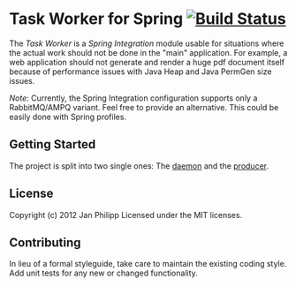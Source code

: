 # Task Worker for Spring [![Build Status](https://secure.travis-ci.org/knalli/task-worker.png?branch=master)](http://travis-ci.org/knalli/task-worker)

The *Task Worker* is a _Spring Integration_ module usable for situations where the actual work should not be done in the "main" application.
For example, a web application should not generate and render a huge pdf document itself because of performance issues with Java Heap and Java PermGen size issues.

*Note:* Currently, the Spring Integration configuration supports only a RabbitMQ/AMPQ variant. Feel free to provide an alternative. This could be easily done with Spring profiles.

## Getting Started
The project is split into two single ones: The [daemon](task-worker/tree/master/task-daemon) and the [producer](task-worker/tree/master/task-producer).

## License
Copyright (c) 2012 Jan Philipp
Licensed under the MIT licenses.

## Contributing
In lieu of a formal styleguide, take care to maintain the existing coding style. Add unit tests for any new or changed functionality.